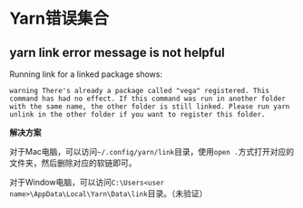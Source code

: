 # Yarn错误集合

## yarn link error message is not helpful

Running link for a linked package shows:

```
warning There's already a package called "vega" registered. This command has had no effect. If this command was run in another folder with the same name, the other folder is still linked. Please run yarn unlink in the other folder if you want to register this folder.
```
**解决方案**

对于Mac电脑，可以访问`~/.config/yarn/link`目录，使用`open .`方式打开对应的文件夹，然后删除对应的软链即可。

对于Window电脑，可以访问`C:\Users<user name>\AppData\Local\Yarn\Data\link`目录。（未验证）